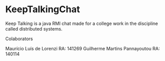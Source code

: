 # KeepTalkingChat
Keep Talking is a java RMI chat made for a college work in the discipline called distributed systems.

Colaborators

Maurício Luís de Lorenzi RA: 141269
Guilherme Martins Pannayoutou RA: 140114

